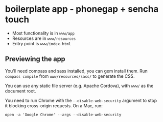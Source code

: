 # boilerplate app - phonegap + sencha touch

* Most functionality is in `www/app`
* Resources are in `www/resources`
* Entry point is `www/index.html`

## Previewing the app

You'll need compass and sass installed, you can gem install them.
Run `compass compile` from `www/resources/sass/` to generate the CSS.

You can use any static file server (e.g. Apache Cordova), with `www/` as the document root.

You need to run Chrome with the `--disable-web-security` argument to stop it blocking cross-origin requests. On a Mac, run:

    open -a 'Google Chrome' --args --disable-web-security
